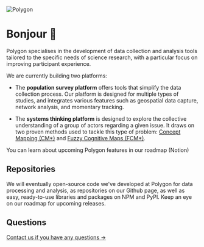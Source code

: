 ![Polygon](https://res.cloudinary.com/treksoft/image/upload/v1700247133/polygon-company/banniere-github.png)

# Bonjour 👋

Polygon specialises in the development of data collection and analysis tools tailored to the specific needs of science research, with a particular focus on improving participant experience.

We are currently building two platforms:

 - The **population survey platform** offers tools that simplify the data
   collection process. Our platform is designed for multiple types of
   studies, and integrates various features such as geospatial data
   capture, network analysis, and momentary tracking.
   
 - The **systems thinking platform** is designed to explore the collective understanding
   of a group of actors regarding a given issue. It draws on two proven
   methods used to tackle this type of problem: [Concept Mapping
   (CM*)](https://www.polygon.company/tools-en/concept-mapping) and
   [Fuzzy Cognitive Maps
   (FCM*)](https://www.polygon.company/tools-en/fuzzy-cognitive-maps).

You can learn about upcoming Polygon features in our roadmap (Notion)

## Repositories

  

We will eventually open-source code we've developed at Polygon for data processing and analysis, as repositories on our Github page, as well as easy, ready-to-use libraries and packages on NPM and PyPI. Keep an eye on our roadmap for upcoming releases.

  
  

## Questions

[Contact us if you have any questions →](http://dev@polygon.company)
